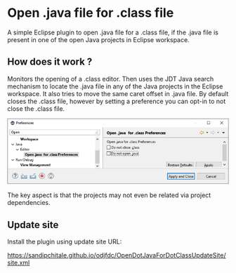 # Open .java file for .class file

A simple Eclipse plugin to open .java file for a .class file, if the .java file is present in one of the open Java projects in Eclipse workspace.

## How does it work ?

Monitors the opening of a .class editor. Then uses the JDT Java search mechanism to locate the .java file in any of the Java projects in the Eclipse workspace. It also tries to move the same caret offset in .java file. By default closes the .class file, however by setting a preference you can opt-in to not close the .class file.

![Preferences](preferences.png)

The key aspect is that the projects may not even be related via project dependencies.

## Update site

Install the plugin using update site URL:

https://sandipchitale.github.io/odjfdc/OpenDotJavaForDotClassUpdateSite/site.xml